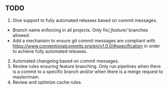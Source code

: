 ## TODO

1. Give support to fully automated releases based on commit messages.
  - Branch name enforcing in all projects. Only fix/*,feature/* branches allowed.
  - Add a mechanism to ensure git commit messages are compliant with https://www.conventionalcommits.org/en/v1.0.0/#specification in order to achieve fully automated releases.
2. Automated changelog based on commit messages.
3. Review rules ensuring feature branching. Only run pipelines when there is a commit to a specific branch and/or when there is a merge request to master/main. 
4. Review and optimize cache rules.

